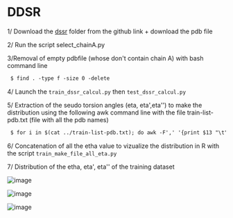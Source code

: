 # DDSR 


1/ Download the [dssr](https://github.com/EvryRNA/rna_angles_prediction_dssr/tree/main) folder from the github link + download the pdb file

2/ Run the script select_chainA.py

3/Removal of empty pdbfile (whose don't contain chain A) with bash command line

 ```markdown
  $ find . -type f -size 0 -delete
  ```


4/ Launch the  `train_dssr_calcul.py` then `test_dssr_calcul.py`

5/ Extraction of the seudo torsion angles (eta, eta',eta'') to make the distribution using the following awk command line with the file train-list-pdb.txt (file with all the pdb names)

 ```markdown
  $ for i in $(cat ../train-list-pdb.txt); do awk -F',' '{print $13 "\t" $15 "\t" $17}' $i-res.txt > $i-all_eta.txt;done;
  ```
6/ Concatenation of all the etha value to vizualize the distribution in R with the script  `train_make_file_all_eta.py`

7/ Distribution of the etha, eta', eta'' of the training dataset 

![image](https://github.com/HenessA/rna_project_2023/assets/105880255/61f3e23c-27fe-422e-a1c4-d483dd25c9dc)


![image](https://github.com/HenessA/rna_project_2023/assets/105880255/0323da36-4c16-48f6-a31e-a02989ff0748)


![image](https://github.com/HenessA/rna_project_2023/assets/105880255/5fbbac23-9b62-4ebf-8818-124812d6500d)





 
